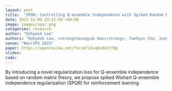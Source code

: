```yaml
---
layout: post
title:  "SPQR: Controlling Q-ensemble Independence with Spiked Random Model for Reinforcement Learning"
date: 2023-12-09 23:21:59 +00:00
image: images/spqr.png
categories: research
author: "Dohyeok Lee"
authors: "Dohyeok Lee, <strong>Seungyub Han</strong>, Taehyun Cho, Jungwoo Lee"
venue: "NeurIPS 2023"
paper: https://openreview.net/forum?id=q0sdoFIfNg
slides: 
code: 
---
```

By introducing a novel regularization loss for Q-ensemble independence based on random matrix theory, we propose spiked Wishart Q-ensemble independence regularization (SPQR) for reinforcement learning.